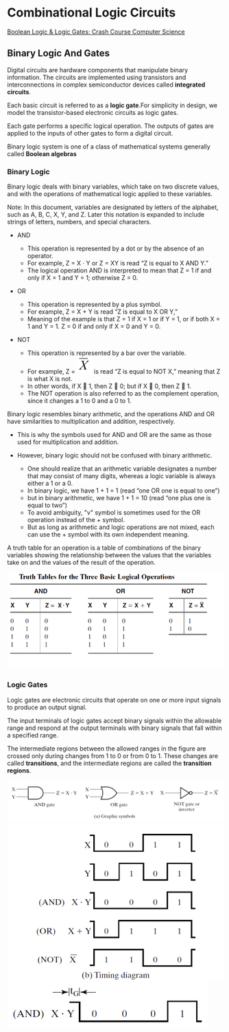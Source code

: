 # Combinational Logic Circuits
[Boolean Logic & Logic Gates: Crash Course Computer Science](https://www.youtube.com/watch?v=gI-qXk7XojA&index=5&list=PL8dPuuaLjXtNlUrzyH5r6jN9ulIgZBpdo&t=0s)

## Binary Logic And Gates

Digital circuits are hardware components that manipulate binary information. The circuits are implemented using transistors and interconnections in complex semiconductor devices called **integrated circuits**.

Each basic circuit is referred to as a **logic gate**.For simplicity in design, we model the transistor-based electronic circuits as logic gates.

Each gate performs a specific logical operation. The outputs of gates are applied to the inputs of other gates to form a digital circuit.

Binary logic system is one of a class of mathematical systems generally called **Boolean algebras**

### Binary Logic

Binary logic deals with binary variables, which take on two discrete values, and with the operations of mathematical logic applied to these variables.

Note: In this document, variables are designated by letters of the alphabet, such as A, B, C, X, Y, and Z. Later this notation is expanded to include strings of letters, numbers, and special characters.

* AND 
    * This operation is represented by a dot or by the absence of an operator.
    * For example, Z = X · Y or Z = XY is read “Z is equal to X AND Y.”
    * The logical operation AND is interpreted to mean that Z = 1 if and only if X = 1 and Y = 1; otherwise Z = 0.

* OR
    * This operation is represented by a plus symbol. 
    * For example, Z = X + Y is read “Z is equal to X OR Y,”
    * Meaning of the example is that Z = 1 if X = 1 or if Y = 1, or if both X = 1 and Y = 1. Z = 0 if and only if X = 0 and Y = 0.
* NOT
    * This operation is represented by a bar over the variable.
    * For example, Z = ![!X](img/img1.png) is read “Z is equal to NOT X,” meaning that Z is what X is not.
    * In other words, if X  1, then Z  0; but if X  0, then Z  1.    
    * The NOT operation is also referred to as the complement operation, since it changes a 1 to 0 and a 0 to 1.

Binary logic resembles binary arithmetic, and the operations AND and OR
have similarities to multiplication and addition, respectively.
* This is why the symbols used for AND and OR are the same as those used for multiplication and addition.

* However, binary logic should not be confused with binary arithmetic.
    * One should realize that an arithmetic variable designates a number that may consist of many digits, whereas a logic variable is always either a 1 or a 0.
    * In binary logic, we have 1 + 1 = 1 (read “one OR one is equal to one”)
    * but in binary arithmetic, we have 1 + 1 = 10 (read “one plus one is equal to two”)
    * To avoid ambiguity, "v" symbol is sometimes used for the OR operation instead of the + symbol.
    * But as long as arithmetic and logic operations are not mixed, each can use the + symbol with its own independent meaning.

A truth table for an operation is a table of combinations of the binary variables showing the relationship between the values that the variables take on and the values of the result of the operation.

![Truth Tables For Three Basic Logic Operations](img/img2.png)

### Logic Gates

Logic gates are electronic circuits that operate on one or more input signals to produce an output signal.   

The input terminals of logic gates accept binary signals within the
allowable range and respond at the output terminals with binary signals that fall within a specified range. 

The intermediate regions between the allowed ranges in the figure are crossed only during changes from 1 to 0 or from 0 to 1. These changes are called **transitions**, and the intermediate regions are called the **transition regions**.

![](img/basicGates.png)
![](img/timingDiagram.png)
![](img/timingDiagramWithGateDelay.png)

